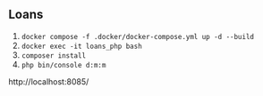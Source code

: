 ## Loans

1. `docker compose -f .docker/docker-compose.yml up -d --build`
2. `docker exec -it loans_php bash`
3. `composer install`
4. `php bin/console d:m:m`

http://localhost:8085/
